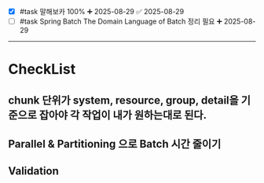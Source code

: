 - [x] #task 말해보카 100% ➕ 2025-08-29 ✅ 2025-08-29
- [ ] #task Spring Batch The Domain Language of Batch 정리 필요 ➕ 2025-08-29
****
# CheckList
## chunk 단위가 system, resource, group, detail을 기준으로 잡아야 각 작업이 내가 원하는대로 된다.
## Parallel & Partitioning 으로 Batch 시간 줄이기
## Validation
